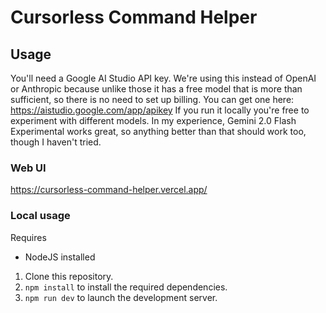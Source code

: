 # Cursorless Command Helper

## Usage

You'll need a Google AI Studio API key. We're using this instead of OpenAI or Anthropic because unlike those it has a free model that is more than sufficient, so there is no need to set up billing.
You can get one here: https://aistudio.google.com/app/apikey
If you run it locally you're free to experiment with different models. In my experience, Gemini 2.0 Flash Experimental works great, so anything better than that should work too, though I haven't tried.

### Web UI

https://cursorless-command-helper.vercel.app/

### Local usage

Requires
- NodeJS installed

1. Clone this repository.
2. `npm install` to install the required dependencies.
3. `npm run dev` to launch the development server.
